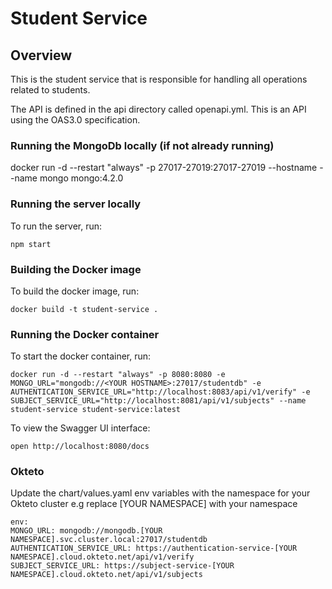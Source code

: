 # Student Service

## Overview
This is the student service that is responsible for handling all operations related to students.

The API is defined in the api directory called openapi.yml.  This is an API using the OAS3.0 specification.

### Running the MongoDb locally (if not already running)
docker run -d --restart "always" -p 27017-27019:27017-27019 --hostname <YOUR HOSTNAME> --name mongo mongo:4.2.0

### Running the server locally
To run the server, run:

```
npm start
```

### Building the Docker image
To build the docker image, run:

```
docker build -t student-service .
```

### Running the Docker container
To start the docker container, run:

```
docker run -d --restart "always" -p 8080:8080 -e MONGO_URL="mongodb://<YOUR HOSTNAME>:27017/studentdb" -e AUTHENTICATION_SERVICE_URL="http://localhost:8083/api/v1/verify" -e SUBJECT_SERVICE_URL="http://localhost:8081/api/v1/subjects" --name student-service student-service:latest 
```


To view the Swagger UI interface:

```
open http://localhost:8080/docs
```

### Okteto
Update the chart/values.yaml env variables with the namespace for your Okteto cluster e.g replace [YOUR NAMESPACE] with your namespace

```
env:
MONGO_URL: mongodb://mongodb.[YOUR NAMESPACE].svc.cluster.local:27017/studentdb
AUTHENTICATION_SERVICE_URL: https://authentication-service-[YOUR NAMESPACE].cloud.okteto.net/api/v1/verify
SUBJECT_SERVICE_URL: https://subject-service-[YOUR NAMESPACE].cloud.okteto.net/api/v1/subjects
```
